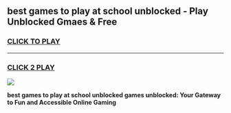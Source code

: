 
## best games to play at school unblocked - Play Unblocked Gmaes & Free
<h3>
<a href="https://premium.freeplayer.one?title=best_games_to_play_at_school_unblocked&ref=20F">CLICK TO PLAY</a></h3>
<hr>

<h3>
<a href="https://premium.freeplayer.one?title=best_games_to_play_at_school_unblocked&ref=20F">CLICK 2 PLAY</a>
  
</h3>

<a href="https://premium.freeplayer.one?title=best_games_to_play_at_school_unblocked&ref=20F/"><img src="https://clearcache.store/games.png"></a>


**best games to play at school unblocked games unblocked: Your Gateway to Fun and Accessible Online Gaming**

